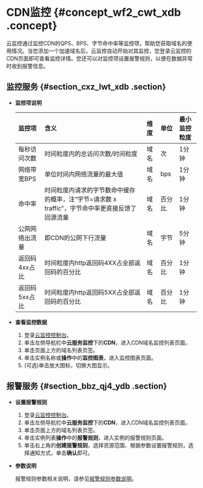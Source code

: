 # CDN监控 {#concept_wf2_cwt_xdb .concept}

云监控通过监控CDN的QPS、BPS、字节命中率等监控项，帮助您获取域名的使用情况。当您添加一个加速域名后，云监控自动开始对其监控，您登录云监控的CDN页面即可查看监控详情。您还可以对监控项设置报警规则，以便在数据异常时收到报警信息。

## 监控服务 {#section_cxz_lwt_xdb .section}

-   **监控项说明** 

    |监控项|含义|维度|单位|最小监控粒度|
    |:--|:-|:-|:-|:-----|
    |每秒访问次数|时间粒度内的总访问次数/时间粒度|域名|次|1分钟|
    |网络带宽BPS|单位时间内网络流量的最大值|域名|bps|1分钟|
    |命中率|时间粒度内请求的字节数命中缓存的概率，注“字节=请求数 x traffic”，字节命中率更直接反馈了回源流量|域名|百分比|1分钟|
    |公网网络出流量|即CDN的公网下行流量|域名|字节|5分钟|
    |返回码4xx占比|时间粒度内http返回码4XX占全部返回码的百分比|域名|百分比|1分钟|
    |返回码5xx占比|时间粒度内http返回码5XX占全部返回码的百分比|域名|百分比|1分钟|

-   **查看监控数据** 
    1.  登录[云监控控制台](https://cms-intl.console.aliyun.com)。
    2.  单击左侧导航栏中**云服务监控**下的**CDN**，进入CDN域名监控列表页面。
    3.  单击页面上方的域名列表页签。
    4.  单击实例名称或**操作**中的**监控图表**，进入监控图表页面。
    5.  \(可选\)单击放大图标，切换大图显示。

## 报警服务 {#section_bbz_qj4_ydb .section}

-   **设置报警规则** 
    1.  登录[云监控控制台](https://cms-intl.console.aliyun.com)。
    2.  单击左侧导航栏中**云服务监控**下的**CDN**，进入CDN域名监控列表页面。
    3.  单击页面上方的域名列表页签。
    4.  单击实例列表**操作**中的**报警规则**，进入实例的报警规则页面。
    5.  单击右上角的**创建报警规则**，选择资源范围、根据参数设置报警规则，选择通知方式，单击**确认**即可。
-   **参数说明** 

    报警规则参数相关说明，请参见[报警规则参数说明](intl.zh-CN/用户指南/报警服务/报警规则/报警规则参数说明.md#)。


